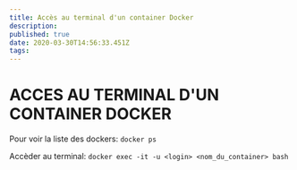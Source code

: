 ```yaml
---
title: Accès au terminal d'un container Docker
description: 
published: true
date: 2020-03-30T14:56:33.451Z
tags: 
---
```


# ACCES AU TERMINAL D'UN CONTAINER DOCKER

Pour voir la liste des dockers:
`docker ps`

Accèder au terminal:
`docker exec -it -u <login> <nom_du_container> bash`
